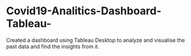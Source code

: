 # Covid19-Analitics-Dashboard-Tableau-
Created a dashboard using Tableau Desktop to analyze and visualise the past data and find the insights from it.

